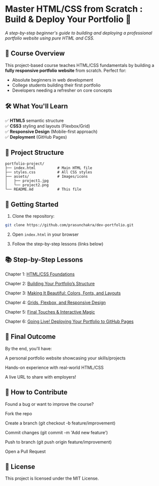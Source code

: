 # Master HTML/CSS from Scratch : Build & Deploy Your Portfolio 🚀  

*A step-by-step beginner's guide to building and deploying a professional portfolio website using pure HTML and CSS.*  


## 📌 Course Overview  
This project-based course teaches HTML/CSS fundamentals by building a **fully responsive portfolio website** from scratch. Perfect for:  
- Absolute beginners in web development  
- College students building their first portfolio  
- Developers needing a refresher on core concepts  

## 🛠 What You'll Learn  
✅ **HTML5** semantic structure  
✅ **CSS3** styling and layouts (Flexbox/Grid)  
✅ **Responsive Design** (Mobile-first approach)  
✅ **Deployment** (GitHub Pages)  

## 📂 Project Structure  
```plaintext
portfolio-project/
├── index.html          # Main HTML file
├── styles.css          # All CSS styles
├── assets/             # Images/icons
│   ├── project1.jpg     
│   └── project2.png  
└── README.md           # This file
```

## 🚀 Getting Started

1. Clone the repository:
```bash
git clone https://github.com/prasunchakra/dev-portfolio.git
```

2. Open `index.html` in your browser

3. Follow the step-by-step lessons (links below)

## 📚 Step-by-Step Lessons

Chapter 1: [HTML/CSS Foundations](https://dev.to/prasunchakra/htmlcss-foundations-76l)

Chapter 2: [Building Your Portfolio’s Structure](https://dev.to/prasunchakra/chapter-2-building-your-portfolios-structure-4pc1)

Chapter 3: [Making It Beautiful: Colors, Fonts, and Layouts](https://dev.to/prasunchakra/chapter-3-making-it-beautiful-colors-fonts-and-layouts-25g6)

Chapter 4: [Grids, Flexbox, and Responsive Design](https://dev.to/prasunchakra/chapter-4-grids-flexbox-and-responsive-design-47g9)

Chapter 5: [Final Touches & Interactive Magic](https://dev.to/prasunchakra/chapter-5-final-touches-interactive-magic-1bdp)

Chapter 6: [Going Live! Deploying Your Portfolio to GitHub Pages](https://dev.to/prasunchakra/chapter-6-going-live-deploying-your-portfolio-to-github-pages-50hk)

## 🌟 Final Outcome
By the end, you'll have:

A personal portfolio website showcasing your skills/projects

Hands-on experience with real-world HTML/CSS

A live URL to share with employers!

## 🤝 How to Contribute
Found a bug or want to improve the course?

Fork the repo

Create a branch (git checkout -b feature/improvement)

Commit changes (git commit -m 'Add new feature')

Push to branch (git push origin feature/improvement)

Open a Pull Request

## 📜 License
This project is licensed under the MIT License.

